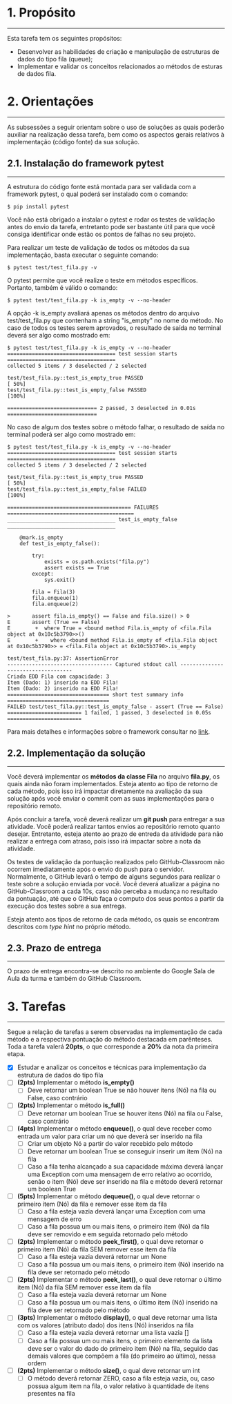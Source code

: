 # 1. Propósito
---
Esta tarefa tem os seguintes propósitos:
- Desenvolver as habilidades de criação e manipulação de estruturas de dados do tipo fila (queue);
- Implementar e validar os conceitos relacionados ao métodos de esturas de dados fila.

# 2. Orientações
---

As subsessões a seguir orientam sobre o uso de soluções as quais poderão auxiliar na realização dessa tarefa, bem como os aspectos gerais relativos à implementação (código fonte) da sua solução.

## 2.1. Instalação do framework pytest
---
A estrutura do código fonte está montada para ser validada com a framework pytest, o qual poderá ser instalado com o comando:

```console
$ pip install pytest
```

Você não está obrigado a instalar o pytest e rodar os testes de validação antes do envio da tarefa, entretanto pode ser bastante útil para que você consiga identificar onde estão os pontos de falhas no seu projeto.

Para realizar um teste de validação de todos os métodos da sua implementação, basta executar o seguinte comando:

```console
$ pytest test/test_fila.py -v
```

O pytest permite que você realize o teste em métodos específicos. Portanto, também é válido o comando:

```console
$ pytest test/test_fila.py -k is_empty -v --no-header
```
A opção -k is_empty avaliará apenas os métodos dentro do arquivo test/test_fila.py que contenham a string "is_empty" no nome do método. No caso de todos os testes serem aprovados, o resultado de saída no terminal deverá ser algo como mostrado em: 

```console
$ pytest test/test_fila.py -k is_empty -v --no-header
=================================== test session starts ===================================
collected 5 items / 3 deselected / 2 selected                                             

test/test_fila.py::test_is_empty_true PASSED                                        [ 50%]
test/test_fila.py::test_is_empty_false PASSED                                       [100%]

============================= 2 passed, 3 deselected in 0.01s =============================
```

No caso de algum dos testes sobre o método falhar, o resultado de saída no terminal poderá ser algo como mostrado em: 

```console
$ pytest test/test_fila.py -k is_empty -v --no-header
=================================== test session starts ===================================
collected 5 items / 3 deselected / 2 selected                                             

test/test_fila.py::test_is_empty_true PASSED                                        [ 50%]
test/test_fila.py::test_is_empty_false FAILED                                       [100%]

======================================== FAILURES =========================================
___________________________________ test_is_empty_false ___________________________________

    @mark.is_empty
    def test_is_empty_false():
    
        try:
            exists = os.path.exists("fila.py")
            assert exists == True
        except:
            sys.exit()
    
        fila = Fila(3)
        fila.enqueue(1)
        fila.enqueue(2)
    
>       assert fila.is_empty() == False and fila.size() > 0
E       assert (True == False)
E        +  where True = <bound method Fila.is_empty of <fila.Fila object at 0x10c5b3790>>()
E        +    where <bound method Fila.is_empty of <fila.Fila object at 0x10c5b3790>> = <fila.Fila object at 0x10c5b3790>.is_empty

test/test_fila.py:37: AssertionError
---------------------------------- Captured stdout call -----------------------------------
Criada EDD Fila com capacidade: 3
Item (Dado: 1) inserido na EDD Fila!
Item (Dado: 2) inserido na EDD Fila!
================================= short test summary info =================================
FAILED test/test_fila.py::test_is_empty_false - assert (True == False)
======================== 1 failed, 1 passed, 3 deselected in 0.05s ========================
```

Para mais detalhes e informações sobre o framework consultar no [link](https://docs.pytest.org/en/7.3.x/contents.html).

## 2.2. Implementação da solução
---

Você deverá implementar os **métodos da classe Fila** no arquivo **fila.py**, os quais ainda não foram implementados. Esteja atento ao tipo de retorno de cada método, pois isso irá impactar diretamente na avaliação da sua solução após você enviar o commit com as suas implementações para o repositório remoto.

Após concluir a tarefa, você deverá realizar um **git push** para entregar a sua atividade. Você poderá realizar tantos envios ao repositório remoto quanto desejar. Entretanto, esteja atento ao prazo de entreda da atividade para não realizar a entrega com atraso, pois isso irá impactar sobre a nota da atividade. 

Os testes de validação da pontuação realizados pelo GitHub-Classroom não ocorrem imediatamente após o envio do push para o servidor. Normalmente, o GitHub levará o tempo de alguns segundos para realizar o teste sobre a solução enviada por você. Você deverá atualizar a página no GitHub-Classroom a cada 10s, caso não perceba a mudança no resultado da pontuação, até que o GitHub faça o computo dos seus pontos a partir da execução dos testes sobre a sua entrega.

Esteja atento aos tipos de retorno de cada método, os quais se encontram descritos com _type hint_ no próprio método.

## 2.3. Prazo de entrega
---

O prazo de entrega encontra-se descrito no ambiente do Google Sala de Aula da turma e também do GitHub Classroom.


# 3. Tarefas
---

Segue a relação de tarefas a serem observadas na implementação de cada método e a respectiva pontuação do método destacada em parênteses. Toda a tarefa valerá **20pts**, o que corresponde a **20%** da nota da primeira etapa.

- [x] Estudar e analizar os conceitos e técnicas para implementação da estrutura de dados do tipo fila
- [ ] **(2pts)** Implementar o método **is_empty()**
  - [ ] Deve retornar um boolean True se não houver itens (Nó) na fila ou False, caso contrário
- [ ] **(2pts)** Implementar o método **is_full()**
  - [ ] Deve retornar um boolean True se houver itens (Nó) na fila ou False, caso contrário
- [ ] **(4pts)** Implementar o método **enqueue()**, o qual deve receber como entrada um valor para criar um nó que deverá ser inserido na fila
  - [ ] Criar um objeto Nó a partir do valor recebido pelo método
  - [ ] Deve retornar um boolean True se conseguir inserir um item (Nó) na fila
  - [ ] Caso a fila tenha alcançado a sua capacidade máxima deverá lançar uma Exception com uma mensagem de erro relativo ao ocorrido, senão o item (Nó) deve ser inserido na fila e método deverá retornar um boolean True
- [ ] **(5pts)** Implementar o método **dequeue()**, o qual deve retornar o primeiro item (Nó) da fila e remover esse item da fila
  - [ ] Caso a fila esteja vazia deverá lançar uma Exception com uma mensagem de erro
  - [ ] Caso a fila possua um ou mais itens, o primeiro item (Nó) da fila deve ser removido e em seguida retornado pelo método
- [ ] **(2pts)** Implementar o método **peek_first()**, o qual deve retornar o primeiro item (Nó) da fila SEM remover esse item da fila
  - [ ] Caso a fila esteja vazia deverá retornar um None
  - [ ] Caso a fila possua um ou mais itens, o primeiro item (Nó) inserido na fila deve ser retornado pelo método
- [ ] **(2pts)** Implementar o método **peek_last()**, o qual deve retornar o último item (Nó) da fila SEM remover esse item da fila
  - [ ] Caso a fila esteja vazia deverá retornar um None
  - [ ] Caso a fila possua um ou mais itens, o último item (Nó) inserido na fila deve ser retornado pelo método

- [ ] **(3pts)** Implementar o método **display()**, o qual deve retornar uma lista com os valores (atributo dado) dos itens (Nó) inseridos na fila
  - [ ] Caso a fila esteja vazia deverá retornar uma lista vazia []
  - [ ] Caso a fila possua um ou mais itens, o primeiro elemento da lista deve ser o valor do dado do primeiro item (Nó) na fila, seguido das demais valores que compõem a fila (do primeiro ao último), nessa ordem
- [ ] **(2pts)** Implementar o método **size()**, o qual deve retornar um int
  - [ ] O método deverá retornar ZERO, caso a fila esteja vazia, ou, caso possua algum item na fila, o valor relativo à quantidade de itens presentes na fila